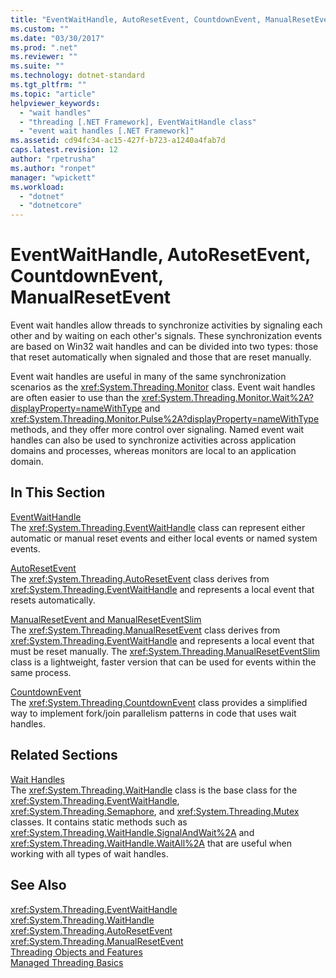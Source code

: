 ```yaml
---
title: "EventWaitHandle, AutoResetEvent, CountdownEvent, ManualResetEvent"
ms.custom: ""
ms.date: "03/30/2017"
ms.prod: ".net"
ms.reviewer: ""
ms.suite: ""
ms.technology: dotnet-standard
ms.tgt_pltfrm: ""
ms.topic: "article"
helpviewer_keywords: 
  - "wait handles"
  - "threading [.NET Framework], EventWaitHandle class"
  - "event wait handles [.NET Framework]"
ms.assetid: cd94fc34-ac15-427f-b723-a1240a4fab7d
caps.latest.revision: 12
author: "rpetrusha"
ms.author: "ronpet"
manager: "wpickett"
ms.workload: 
  - "dotnet"
  - "dotnetcore"
---
```

# EventWaitHandle, AutoResetEvent, CountdownEvent, ManualResetEvent
Event wait handles allow threads to synchronize activities by signaling each other and by waiting on each other's signals. These synchronization events are based on Win32 wait handles and can be divided into two types: those that reset automatically when signaled and those that are reset manually.  
  
 Event wait handles are useful in many of the same synchronization scenarios as the <xref:System.Threading.Monitor> class. Event wait handles are often easier to use than the <xref:System.Threading.Monitor.Wait%2A?displayProperty=nameWithType> and <xref:System.Threading.Monitor.Pulse%2A?displayProperty=nameWithType> methods, and they offer more control over signaling. Named event wait handles can also be used to synchronize activities across application domains and processes, whereas monitors are local to an application domain.  
  
## In This Section  
 [EventWaitHandle](../../../docs/standard/threading/eventwaithandle.md)  
 The <xref:System.Threading.EventWaitHandle> class can represent either automatic or manual reset events and either local events or named system events.  
  
 [AutoResetEvent](../../../docs/standard/threading/autoresetevent.md)  
 The <xref:System.Threading.AutoResetEvent> class derives from <xref:System.Threading.EventWaitHandle> and represents a local event that resets automatically.  
  
 [ManualResetEvent and ManualResetEventSlim](../../../docs/standard/threading/manualresetevent-and-manualreseteventslim.md)  
 The <xref:System.Threading.ManualResetEvent> class derives from <xref:System.Threading.EventWaitHandle> and represents a local event that must be reset manually. The <xref:System.Threading.ManualResetEventSlim> class is a lightweight, faster version that can be used for events within the same process.  
  
 [CountdownEvent](../../../docs/standard/threading/countdownevent.md)  
 The <xref:System.Threading.CountdownEvent> class provides a simplified way to implement fork/join parallelism patterns in code that uses wait handles.  
  
## Related Sections  
 [Wait Handles](http://msdn.microsoft.com/library/48d10b6f-5fd7-407c-86ab-0179aef72489)  
 The <xref:System.Threading.WaitHandle> class is the base class for the <xref:System.Threading.EventWaitHandle>, <xref:System.Threading.Semaphore>, and <xref:System.Threading.Mutex> classes. It contains static methods such as <xref:System.Threading.WaitHandle.SignalAndWait%2A> and <xref:System.Threading.WaitHandle.WaitAll%2A> that are useful when working with all types of wait handles.  
  
## See Also  
 <xref:System.Threading.EventWaitHandle>  
 <xref:System.Threading.WaitHandle>  
 <xref:System.Threading.AutoResetEvent>  
 <xref:System.Threading.ManualResetEvent>  
 [Threading Objects and Features](../../../docs/standard/threading/threading-objects-and-features.md)  
 [Managed Threading Basics](../../../docs/standard/threading/managed-threading-basics.md)
